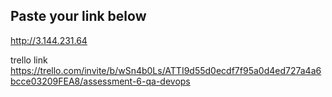 ## Paste your link below
http://3.144.231.64 


trello link https://trello.com/invite/b/wSn4b0Ls/ATTI9d55d0ecdf7f95a0d4ed727a4a6bcce03209FEA8/assessment-6-qa-devops



